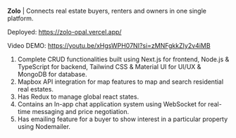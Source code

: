 **Zolo** | Connects real estate buyers, renters and owners in one single platform.

Deployed: https://zolo-opal.vercel.app/

Video DEMO: https://youtu.be/xHgsWPH07NI?si=zMNFgkkZIy2v4iMB

1. Complete CRUD functionalities built using Next.js for frontend, Node.js & TypeScript for backend, Tailwind CSS & Material UI for UI/UX & MongoDB for database.
2. Mapbox API integration for map features to map and search residential real estates.
3. Has Redux to manage global react states.
4. Contains an In-app chat application system using WebSocket for real-time messaging and price negotiation.
5. Has emailing feature for a buyer to show interest in a particular property using Nodemailer.
